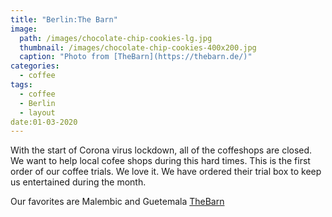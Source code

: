 ```yaml
---
title: "Berlin:The Barn"
image: 
  path: /images/chocolate-chip-cookies-lg.jpg
  thumbnail: /images/chocolate-chip-cookies-400x200.jpg
  caption: "Photo from [TheBarn](https://thebarn.de/)"
categories:
  - coffee
tags:
  - coffee
  - Berlin
  - layout
date:01-03-2020
---
```


With the start of Corona virus lockdown, all of the coffeshops are closed. We want to help local cofee shops during this hard times.
This is the first order of our coffee trials. We love it. We have ordered their trial box to keep us entertained during the month.

Our favorites are Malembic and Guetemala [TheBarn](https://thebarn.de/collections/beans/products/special-subcription-offer/)


